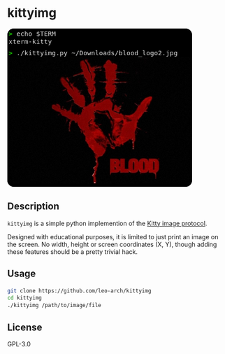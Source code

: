 # kittyimg

![image](screenshots/kittyimg.png)

## Description

`kittyimg` is a simple python implemention of the [Kitty image protocol](https://sw.kovidgoyal.net/kitty/graphics-protocol/?highlight=image+protocol).

Designed with educational purposes, it is limited to just print an image on the screen. No width, height or screen coordinates (X, Y), though adding these features should be a pretty trivial hack.

## Usage

```sh
git clone https://github.com/leo-arch/kittyimg
cd kittyimg
./kittyimg /path/to/image/file
```

## License
GPL-3.0

